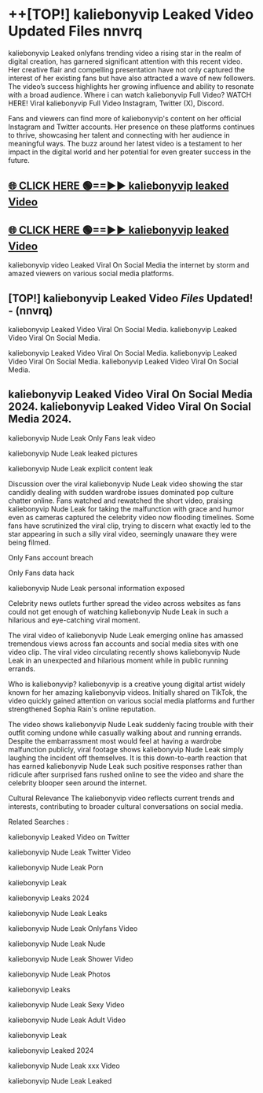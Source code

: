 # ++[TOP!] kaliebonyvip Leaked Video Updated Files nnvrq<br>

kaliebonyvip Leaked onlyfans trending video a rising star in the realm of digital creation, has garnered significant attention with this recent video. Her creative flair and compelling presentation have not only captured the interest of her existing fans but have also attracted a wave of new followers. The video’s success highlights her growing influence and ability to resonate with a broad audience.
Where i can watch kaliebonyvip Full Video? WATCH HERE! Viral kaliebonyvip Full Video Instagram, Twitter (X), Discord.


Fans and viewers can find more of kaliebonyvip's content on her official Instagram and Twitter accounts. Her presence on these platforms continues to thrive, showcasing her talent and connecting with her audience in meaningful ways. The buzz around her latest video is a testament to her impact in the digital world and her potential for even greater success in the future.


## [🌐 CLICK HERE 🟢==►► kaliebonyvip leaked Video ](https://xnudes.xyz/go)

## [🌐 CLICK HERE 🟢==►► kaliebonyvip leaked Video ](https://xnudes.xyz/go)



kaliebonyvip video Leaked Viral On Social Media the internet by storm and amazed viewers on various social media platforms.


## [TOP!] kaliebonyvip Leaked Video *Files* Updated! - (nnvrq)

kaliebonyvip Leaked Video Viral On Social Media. kaliebonyvip Leaked Video Viral On Social Media.

kaliebonyvip Leaked Video Viral On Social Media. kaliebonyvip Leaked Video Viral On Social Media. kaliebonyvip Leaked Video Viral On Social Media.


## kaliebonyvip Leaked Video Viral On Social Media 2024. kaliebonyvip Leaked Video Viral On Social Media 2024.
kaliebonyvip Nude Leak Only Fans leak video

kaliebonyvip Nude Leak leaked pictures

kaliebonyvip Nude Leak explicit content leak

Discussion over the viral kaliebonyvip Nude Leak video showing the star candidly dealing with sudden wardrobe issues dominated pop culture chatter online. Fans watched and rewatched the short video, praising kaliebonyvip Nude Leak for taking the malfunction with grace and humor even as cameras captured the celebrity video now flooding timelines. Some fans have scrutinized the viral clip, trying to discern what exactly led to the star appearing in such a silly viral video, seemingly unaware they were being filmed.


Only Fans account breach

Only Fans data hack

kaliebonyvip Nude Leak personal information exposed

Celebrity news outlets further spread the video across websites as fans could not get enough of watching kaliebonyvip Nude Leak in such a hilarious and eye-catching viral moment.


The viral video of kaliebonyvip Nude Leak emerging online has amassed tremendous views across fan accounts and social media sites with one video clip. The viral video circulating recently shows kaliebonyvip Nude Leak in an unexpected and hilarious moment while in public running errands.


Who is kaliebonyvip? kaliebonyvip is a creative young digital artist widely known for her amazing kaliebonyvip videos. Initially shared on TikTok, the video quickly gained attention on various social media platforms and further strengthened Sophia Rain's online reputation.

The video shows kaliebonyvip Nude Leak suddenly facing trouble with their outfit coming undone while casually walking about and running errands. Despite the embarrassment most would feel at having a wardrobe malfunction publicly, viral footage shows kaliebonyvip Nude Leak simply laughing the incident off themselves. It is this down-to-earth reaction that has earned kaliebonyvip Nude Leak such positive responses rather than ridicule after surprised fans rushed online to see the video and share the celebrity blooper seen around the internet.

Cultural Relevance The kaliebonyvip video reflects current trends and interests, contributing to broader cultural conversations on social media.

Related Searches :

kaliebonyvip Leaked Video on Twitter

kaliebonyvip Nude Leak Twitter Video

kaliebonyvip Nude Leak Porn

kaliebonyvip Leak 

kaliebonyvip Leaks 2024

kaliebonyvip Nude Leak Leaks

kaliebonyvip Nude Leak Onlyfans Video

kaliebonyvip Nude Leak Nude

kaliebonyvip Nude Leak Shower Video

kaliebonyvip Nude Leak Photos

kaliebonyvip Leaks

kaliebonyvip Nude Leak Sexy Video

kaliebonyvip Nude Leak Adult Video

kaliebonyvip Leak

kaliebonyvip Leaked 2024

kaliebonyvip Nude Leak xxx Video

kaliebonyvip Nude Leak Leaked